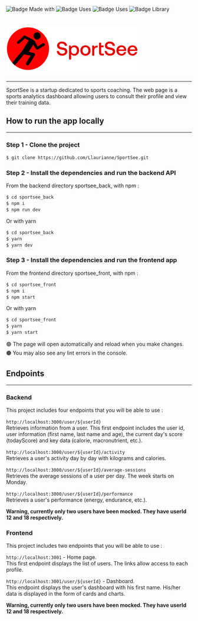 ![Badge Made with](https://img.shields.io/static/v1?label=MADE%20WITH&message=React&color=5ed2f2&style=for-the-badge&logo=react&logoColor=white)
![Badge Uses](https://img.shields.io/static/v1?label=Uses&message=JavaScript&color=F7DF1E&style=for-the-badge&logo=javascript&logoColor=white)
![Badge Uses](https://img.shields.io/static/v1?label=Uses&message=CSS3&color=1572B6&style=for-the-badge&logo=css3&logoColor=white)
![Badge Library](https://img.shields.io/static/v1?label=Library&message=d3&color=F9A03C&style=for-the-badge&logo=d3.js&logoColor=white)

# ![Logo de SportSee](./sportsee_front/src/assets/sportsee_logo.svg)

---
SportSee is a startup dedicated to sports coaching. The web page is a sports analytics dashboard allowing users to consult their profile and view their training data. 
## How to run the app locally

---
### Step 1 - Clone the project
```bash
$ git clone https://github.com/Llaurianne/SportSee.git
```

### Step 2 - Install the dependencies and run the backend API
From the backend directory sportsee_back, with npm :
```bash
$ cd sportsee_back
$ npm i
$ npm run dev
```
Or with yarn
```bash
$ cd sportsee_back
$ yarn
$ yarn dev
```

### Step 3 - Install the dependencies and run the frontend app
From the frontend directory sportsee_front, with npm :
```bash
$ cd sportsee_front
$ npm i
$ npm start
```
Or with yarn
```bash
$ cd sportsee_front
$ yarn
$ yarn start
```
🟢 The page will open automatically and reload when you make changes.  
🟠 You may also see any lint errors in the console.

## Endpoints

---

### Backend
This project includes four endpoints that you will be able to use :

`http://localhost:3000/user/${userId}`  
Retrieves information from a user. This first endpoint includes the user id, user information (first name, last name and age), the current day's score (todayScore) and key data (calorie, macronutrient, etc.).  

`http://localhost:3000/user/${userId}/activity`  
Retrieves a user's activity day by day with kilograms and calories.

`http://localhost:3000/user/${userId}/average-sessions`  
Retrieves the average sessions of a user per day. The week starts on Monday.  

`http://localhost:3000/user/${userId}/performance`  
Retrieves a user's performance (energy, endurance, etc.).


**Warning, currently only two users have been mocked. They have userId 12 and 18 respectively.**

### Frontend
This project includes two endpoints that you will be able to use :

`http://localhost:3001` - Home page.  
This first endpoint displays the list of users. The links allow access to each profile.  

`http://localhost:3001/user/${userId}` - Dashboard.  
This endpoint displays the user's dashboard with his first name.  His/her data is displayed in the form of cards and charts.


**Warning, currently only two users have been mocked. They have userId 12 and 18 respectively.**